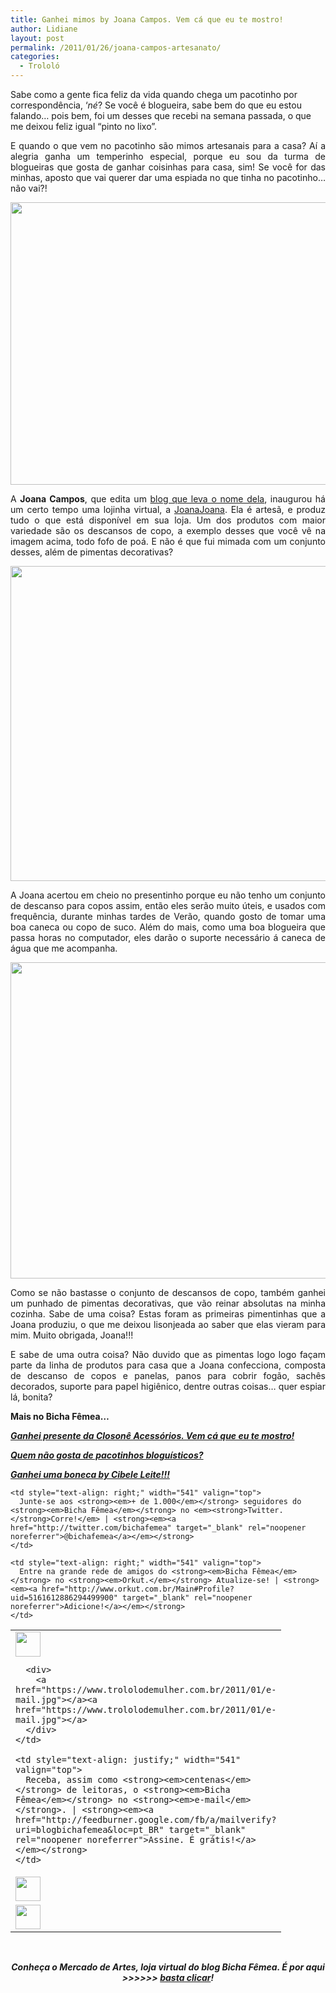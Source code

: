```yaml
---
title: Ganhei mimos by Joana Campos. Vem cá que eu te mostro!
author: Lidiane
layout: post
permalink: /2011/01/26/joana-campos-artesanato/
categories:
  - Trololó
---
```

Sabe como a gente fica feliz da vida quando chega um pacotinho por correspondência, ‘_né_? Se você é blogueira, sabe bem do que eu estou falando… pois bem, foi um desses que recebi na semana passada, o que me deixou feliz igual “pinto no lixo”.

<p style="text-align: justify;">
  E quando o que vem no pacotinho são mimos artesanais para a casa? Aí a alegria ganha um temperinho especial, porque eu sou da turma de blogueiras que gosta de ganhar coisinhas para casa, sim! Se você for das minhas, aposto que vai querer dar uma espiada no que tinha no pacotinho… não vai?!
</p>

<!--more-->

<p style="text-align: center;">
  <a href="https://www.trololodemulher.com.br/2011/01/descanso-para-copos-e-pimentas-decorativas-artesanais.jpg"></a>
</p>

<p style="text-align: center;">
  <a href="https://www.trololodemulher.com.br/2011/01/descanso-para-copos-e-pimentas-decorativas-artesanais1.jpg"><img class="size-full wp-image-5876 aligncenter" title="descanso para copos e pimentas decorativas artesanais" src="https://www.trololodemulher.com.br/2011/01/descanso-para-copos-e-pimentas-decorativas-artesanais1.jpg" alt="" width="600" height="452" /></a>
</p>

<p style="text-align: justify;">
  A <strong>Joana Campos</strong>, que edita um <a href="http://www.joanacampos.com/" target="_blank" rel="noopener noreferrer">blog que leva o nome dela</a>, inaugurou há um certo tempo uma lojinha virtual, a <a href="http://www.joanacampos.com/" target="_blank" rel="noopener noreferrer">JoanaJoana</a>. Ela é artesã, e produz tudo o que está disponível em sua loja. Um dos produtos com maior variedade são os descansos de copo, a exemplo desses que você vê na imagem acima, todo fofo de poá. E não é que fui mimada com um conjunto desses, além de pimentas decorativas?
</p>

<p style="text-align: center;">
  <a href="https://www.trololodemulher.com.br/2011/01/descanso-para-copos-artesanal.jpg"><img class="alignnone size-full wp-image-5870" title="descanso para copos artesanal" src="https://www.trololodemulher.com.br/2011/01/descanso-para-copos-artesanal.jpg" alt="" width="588" height="504" /></a>
</p>

<p style="text-align: justify;">
  A Joana acertou em cheio no presentinho porque eu não tenho um conjunto de descanso para copos assim, então eles serão muito úteis, e usados com frequência, durante minhas tardes de Verão, quando gosto de tomar uma boa caneca ou copo de suco. Além do mais, como uma boa blogueira que passa horas no computador, eles darão o suporte necessário á caneca de água que me acompanha.
</p>

<p style="text-align: center;">
  <a href="https://www.trololodemulher.com.br/2011/01/pimentas-decorativas-artesanais.jpg"><img class="alignnone size-full wp-image-5874" title="pimentas decorativas artesanais" src="https://www.trololodemulher.com.br/2011/01/pimentas-decorativas-artesanais.jpg" alt="" width="541" height="506" /></a>
</p>

<p style="text-align: justify;">
  Como se não bastasse o conjunto de descansos de copo, também ganhei um punhado de pimentas decorativas, que vão reinar absolutas na minha cozinha. Sabe de uma coisa? Estas foram as primeiras pimentinhas que a Joana produziu, o que me deixou lisonjeada ao saber que elas vieram para mim. Muito obrigada, Joana!!!
</p>

<p style="text-align: justify;">
  E sabe de uma outra coisa? Não duvido que as pimentas logo logo façam parte da linha de produtos para casa que a Joana confecciona, composta de descanso de copos e panelas, panos para cobrir fogão, sachês decorados, suporte para papel higiênico, dentre outras coisas… quer espiar lá, bonita?
</p>

**Mais no Bicha Fêmea…**

**_[Ganhei presente da Closonê Acessórios. Vem cá que eu te mostro!](http://www.trololodemulher.com.br/2011/01/05/presente-closone-acessorios/)_**

**_[Quem não gosta de pacotinhos bloguísticos?](http://www.trololodemulher.com.br/2010/06/04/presentes-blogosfera/)_**

**_[Ganhei uma boneca by Cibele Leite!!!](http://www.trololodemulher.com.br/2010/01/14/ganhei-uma-boneca-by-cibele-leite/)_**

<table border="0" cellspacing="0" cellpadding="0" width="600">
  <tr>
    <td width="59" valign="top">
      <div>
        <a href="https://www.trololodemulher.com.br/2011/01/e-mail.jpg"><img class="size-full wp-image-5845 alignleft" title="e-mail" src="https://www.trololodemulher.com.br/2011/01/e-mail.jpg" alt="" width="40" height="40" /></a>
      </div>
      
      <div>
        <a href="https://www.trololodemulher.com.br/2011/01/e-mail.jpg"></a><a href="https://www.trololodemulher.com.br/2011/01/e-mail.jpg"></a>
      </div>
    </td>
    
    <td style="text-align: justify;" width="541" valign="top">
      Receba, assim como <strong><em>centenas</em></strong> de leitoras, o <strong><em>Bicha Fêmea</em></strong> no <strong><em>e-mail</em></strong>. | <strong><em><a href="http://feedburner.google.com/fb/a/mailverify?uri=blogbichafemea&loc=pt_BR" target="_blank" rel="noopener noreferrer">Assine. É grátis!</a></em></strong>
    </td>
  </tr>
  
  <tr>
    <td width="59" valign="top">
      <img class="size-full wp-image-5850 alignleft" title="twitter" src="https://www.trololodemulher.com.br/2011/01/twitter1.jpg" alt="" width="40" height="39" />
    </td>
    
    <td style="text-align: right;" width="541" valign="top">
      Junte-se aos <strong><em>+ de 1.000</em></strong> seguidores do <strong><em>Bicha Fêmea</em></strong> no <em><strong>Twitter. </strong>Corre!</em> | <strong><em><a href="http://twitter.com/bichafemea" target="_blank" rel="noopener noreferrer">@bichafemea</a></em></strong>
    </td>
  </tr>
  
  <tr>
    <td width="59" valign="top">
      <img class="size-full wp-image-5849 alignleft" title="orkut" src="https://www.trololodemulher.com.br/2011/01/orkut.jpg" alt="" width="40" height="39" />
    </td>
    
    <td style="text-align: right;" width="541" valign="top">
      Entre na grande rede de amigos do <strong><em>Bicha Fêmea</em></strong> no <strong><em>Orkut.</em></strong> Atualize-se! | <strong><em><a href="http://www.orkut.com.br/Main#Profile?uid=5161612886294499900" target="_blank" rel="noopener noreferrer">Adicione!</a></em></strong>
    </td>
  </tr>
</table>

<p style="text-align: center;">
  <strong><em> </em></strong>
</p>

<p style="text-align: center;">
  <strong><em>Conheça o Mercado de Artes, loja virtual do blog Bicha Fêmea. É por aqui >>>>>> </em><a href="http://www.trololodemulher.com.br/loja/"><em>basta clicar</em></a><em>!</em></strong>
</p>

<p style="text-align: center;">
  <strong><em> </em></strong>
</p>

<p style="text-align: center;">
   
</p>
